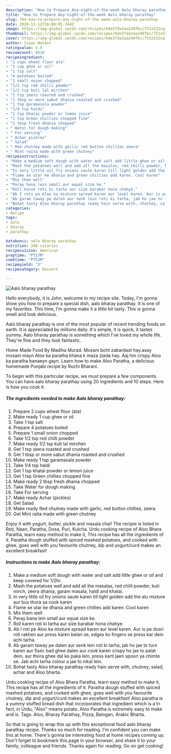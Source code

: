 ```yaml
---
description: "How to Prepare Any-night-of-the-week Aalo bharay parathay"
title: "How to Prepare Any-night-of-the-week Aalo bharay parathay"
slug: 784-how-to-prepare-any-night-of-the-week-aalo-bharay-parathay
date: 2020-11-12T16:00:05.344Z
image: https://img-global.cpcdn.com/recipes/64e3fda3aa248fbc/751x532cq70/aalo-bharay-parathay-recipe-main-photo.jpg
thumbnail: https://img-global.cpcdn.com/recipes/64e3fda3aa248fbc/751x532cq70/aalo-bharay-parathay-recipe-main-photo.jpg
cover: https://img-global.cpcdn.com/recipes/64e3fda3aa248fbc/751x532cq70/aalo-bharay-parathay-recipe-main-photo.jpg
author: Isaac Walker
ratingvalue: 4.9
reviewcount: 8618
recipeingredient:
- "2 cups wheat flour ata"
- "1 cup ghee or oil"
- "1 tsp salt"
- "4 potatoes boiled"
- "1 small onion chopped"
- "1/2 tsp red chilli powder"
- "1/2 tsp kuti lal mirchen"
- "1 tsp zeera roasted and crushed"
- "1 tbsp or more sabut dhania roasted and crushed"
- "1 tsp garamasala powder"
- "1/4 tsp haldi"
- "1 tsp khatai powder or lemon juice"
- "1 tsp Green chillies chopped fine"
- "2 tbsp fresh dhania chopped"
- " Water for dough making"
- " For serving"
- " Achar pickles"
- " Salad"
- " Red chutney made with garlic red button chillies zeera"
- " Mint raita made with green chutney"
recipeinstructions:
- "Make a medium soft dough with water and salt add little ghee or oil and keep covered for 1/2hr."
- "Mash the potatoes well and add all the masalas, red chilli powder, kuti mirch, zeera dhania, garam masala, haldi and khatai."
- "In very little oil fry onions saute karen till light golden add the alu mixture aur bus thora sa cook karen"
- "Flame se utar ke dhania and green chillies add karen. Cool karen"
- "Mix them well"
- "Peray bana lein small aur equal size ke."
- "Roll karen roti ki tarha aur size barabar hona chahye."
- "Ab I roti pe Aloo ka mixture spread karen aur level karen. Aur is pe dusri roti rakhen aur press karen belan se, edges ko fingers se press kar dein achi tarha."
- "Ab garam taway pe dalen aur senk lein roti ki tarha, jab ho jae to turn karen aur 5sec bad ghee dalen aur cook karen crispy ho jae to palat dein, aur thora ghee dal ke paka lein, press karti jaen spoon ya chimte se. Jab achi tarha colour a jae to nikal lein."
- "Bohat tasty Aloo bharay parathay ready hain serve with, chutney, salad, achar and Aloo bharta."
categories:
- Recipe
tags:
- aalo
- bharay
- parathay

katakunci: aalo bharay parathay 
nutrition: 240 calories
recipecuisine: American
preptime: "PT17M"
cooktime: "PT53M"
recipeyield: "3"
recipecategory: Dessert

---
```



![Aalo bharay parathay](https://img-global.cpcdn.com/recipes/64e3fda3aa248fbc/751x532cq70/aalo-bharay-parathay-recipe-main-photo.jpg)

Hello everybody, it is John, welcome to my recipe site. Today, I'm gonna show you how to prepare a special dish, aalo bharay parathay. It is one of my favorites. This time, I'm gonna make it a little bit tasty. This is gonna smell and look delicious.

Aalo bharay parathay is one of the most popular of recent trending foods on earth. It is appreciated by millions daily. It's simple, it is quick, it tastes yummy. Aalo bharay parathay is something which I've loved my whole life. They're fine and they look fantastic.

Home Made Food By Madiha Murad. Mosam boht zabardast hay.asay mosam mayn Aloo ka paratha khana k maza ziada hay. Aaj hm crispy Aloo ka paratha banaeyn gayn. Learn how to make Aloo Paratha, a delicious homemade Punjabi recipe by Ruchi Bharani.


To begin with this particular recipe, we must prepare a few components. You can have aalo bharay parathay using 20 ingredients and 10 steps. Here is how you cook it.

<!--inarticleads1-->

##### The ingredients needed to make Aalo bharay parathay:

1. Prepare 2 cups wheat flour (ata)
1. Make ready 1 cup ghee or oil
1. Take 1 tsp salt
1. Prepare 4 potatoes boiled
1. Prepare 1 small onion chopped
1. Take 1/2 tsp red chilli powder
1. Make ready 1/2 tsp kuti lal mirchen
1. Get 1 tsp zeera roasted and crushed
1. Get 1 tbsp or more sabut dhania roasted and crushed
1. Make ready 1 tsp garamasala powder
1. Take 1/4 tsp haldi
1. Get 1 tsp khatai powder or lemon juice
1. Get 1 tsp Green chillies chopped fine
1. Make ready 2 tbsp fresh dhania chopped
1. Take  Water for dough making
1. Take  For serving
1. Make ready  Achar (pickles)
1. Get  Salad
1. Make ready  Red chutney made with garlic, red button chillies, zeera
1. Get  Mint raita made with green chutney


Enjoy it with yogurt, butter, pickle and masala chai! The recipie is listed in Roti, Naan, Paratha, Dosa, Puri, Kulcha. Urdu cooking recipe of Aloo Bhara Paratha, learn easy method to make it, This recipe has all the ingredients of it. Paratha dough stuffed with spiced mashed potatoes, and cooked with ghee, goes well with you favourite chutney, dip and yogurt/curd makes an excellent breakfast! 

<!--inarticleads2-->

##### Instructions to make Aalo bharay parathay:

1. Make a medium soft dough with water and salt add little ghee or oil and keep covered for 1/2hr.
1. Mash the potatoes well and add all the masalas, red chilli powder, kuti mirch, zeera dhania, garam masala, haldi and khatai.
1. In very little oil fry onions saute karen till light golden add the alu mixture aur bus thora sa cook karen
1. Flame se utar ke dhania and green chillies add karen. Cool karen
1. Mix them well
1. Peray bana lein small aur equal size ke.
1. Roll karen roti ki tarha aur size barabar hona chahye.
1. Ab I roti pe Aloo ka mixture spread karen aur level karen. Aur is pe dusri roti rakhen aur press karen belan se, edges ko fingers se press kar dein achi tarha.
1. Ab garam taway pe dalen aur senk lein roti ki tarha, jab ho jae to turn karen aur 5sec bad ghee dalen aur cook karen crispy ho jae to palat dein, aur thora ghee dal ke paka lein, press karti jaen spoon ya chimte se. Jab achi tarha colour a jae to nikal lein.
1. Bohat tasty Aloo bharay parathay ready hain serve with, chutney, salad, achar and Aloo bharta.


Urdu cooking recipe of Aloo Bhara Paratha, learn easy method to make it, This recipe has all the ingredients of it. Paratha dough stuffed with spiced mashed potatoes, and cooked with ghee, goes well with you favourite chutney, dip and yogurt/curd makes an excellent breakfast! Aloo paratha is a yummy stuffed bread dish that incorporates that ingredient which is a In fact, in Urdu, &#34;Aloo&#34; means potato. Aloo Paratha is extremely easy to make and is. Tags: Aloo, Bharay Parathay, Pizza, Baingan, Arabic Bharta. 

So that is going to wrap this up with this exceptional food aalo bharay parathay recipe. Thanks so much for reading. I'm confident you can make this at home. There's gonna be interesting food at home recipes coming up. Don't forget to bookmark this page in your browser, and share it to your family, colleague and friends. Thanks again for reading. Go on get cooking!

